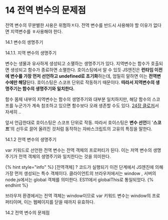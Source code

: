 # 14 전역 변수의 문제점

전역 변수의 무분별한 사용은 위험하ㅈ다. 전역 변수를 반드시 사용해야 할 이유가 없다면 지역변수를 ㅎ사용해야 한다.

14.1 변수의 생명주기&#x20;

14.1.1. 지역 변수의 생명주기

변수는 생물과 유사하게 생성되고 소멸하는 생명주기가 있다. 지역변수는 함수가 호출되면 생성되고 함수가 종료하면 소멸한다. 호이스팅에서 알 수 있듯 JS엔진은 **런타임 이전에 변수를 가장 먼저 선언하고 undefined로 초기화**하는데, 엄밀히 말하면 이는 **전역변수에만 해당**된다. 호이스팅은 스코프 단위로 작동하기 때문이다. **따라서 지역변수의 생명주기는 함수의 생명주기와 일치한다.**

함수 몸체 내부의 지역변수는 함수의 생명주기와 대부분 일치하지만, 해당 함수의 스코프를 누군가가 계속 참조하고 있으면 함수보다 오래 생존할 수도 있다. [24장 클로저](24.md)서 자세히 ..

앞서 언급한대로 호이스팅은 스코프 단위로 작동. 따라서 호이스팅은 **변수 선언**이 '**스코프**'의 선두로 끌어 올려진 것처럼 동작하는 자바스크립트의 고유의 특징을 말한다.

14.1.2 전역 변수의 생명주기

var 키워드로 선언한 전역 변수는 전역 객체의 프로퍼티가 된다. 이는 저역 변수의 생명주기가 전역 객체의 생명주기와 일치한다는 것을 의미한다.

{% hint style="info" %}
\[전역객체] ? 코드가 실행되기 이전 단계에서 JS엔진에 의해 가장 먼저 생성되는 특수 객체이다. 클라이언트의 브라우저에서는 window , 서버의 node.js에서는 global 객체를 의미한다. ES11에서 globalThis로 통일되었다.
{% endhint %}

브라우저 환경에서는 전역 객체는 window이므로 var 키워드 변수는 window의 프로퍼티이며, 이는 웹페이지를 닫을 때까지 유효하다.

14.2 전역 변수의 문제점&#x20;







